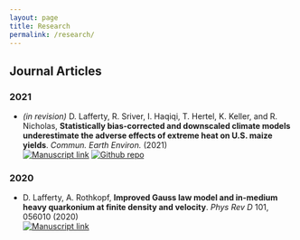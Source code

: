 ```yaml
---
layout: page
title: Research
permalink: /research/
---
```


## Journal Articles
<!-- NOTE! formatted in PNAS style from Papers -->
### 2021
* *(in revision)* D. Lafferty, R. Sriver, I. Haqiqi, T. Hertel, K. Keller, and R. Nicholas, **Statistically bias-corrected and downscaled climate models underestimate the adverse effects of extreme heat on U.S. maize yields**. *Commun. Earth Environ.* (2021)\
[![Manuscript link](https://img.shields.io/static/v1?label=&message=Open%20Access&color=008000)](https://www.nature.com/articles/s43247-021-00266-9)
[![Github repo](https://img.shields.io/static/v1?style=flat&logo=github&label=&message=Open%20Source&color=808080)](https://github.com/david0811/BCSD_CornYields_UQ)

### 2020
* D. Lafferty, A. Rothkopf, **Improved Gauss law model and in-medium heavy quarkonium at finite density and velocity**. *Phys Rev D* 101, 056010 (2020)\
[![Manuscript link](https://img.shields.io/static/v1?label=&message=Open%20Access&color=008000)](https://journals.aps.org/prd/abstract/10.1103/PhysRevD.101.056010)

<!-- [![Zenodo](https://zenodo.org/badge/280244273.svg)](https://zenodo.org/badge/latestdoi/280244273) -->
